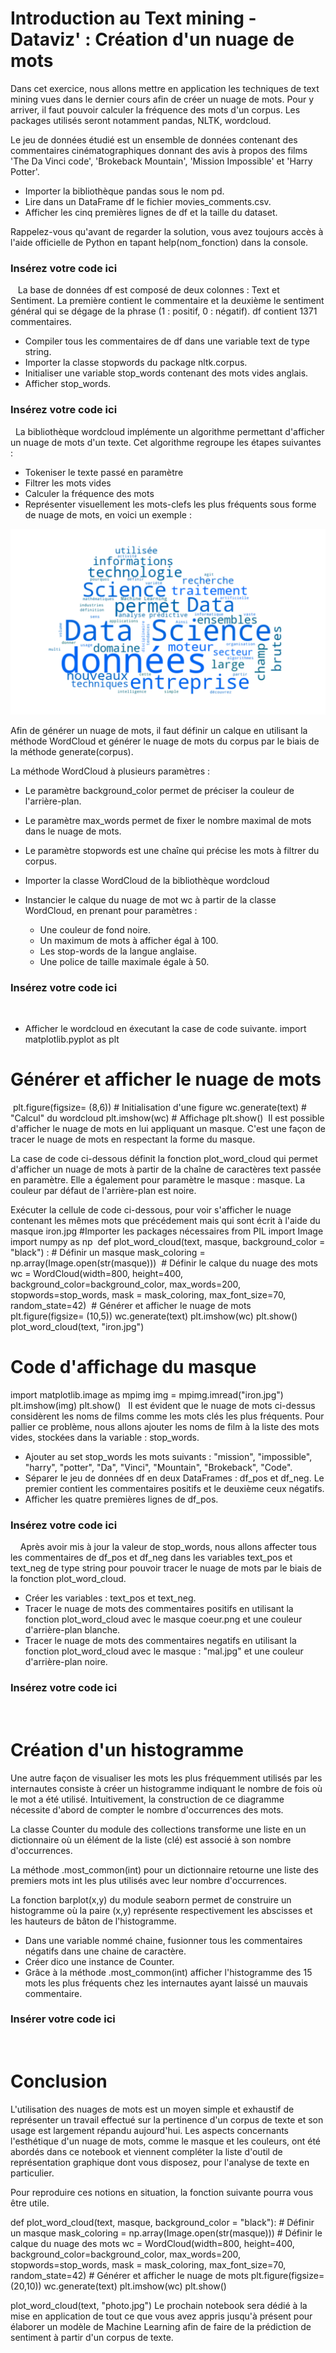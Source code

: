 # Introduction au Text mining - Dataviz' : Création d'un nuage de mots

Dans cet exercice, nous allons mettre en application les techniques de text mining vues dans le dernier cours afin de créer un nuage de mots. Pour y arriver, il faut pouvoir calculer la fréquence des mots d'un corpus. Les packages utilisés seront notamment pandas, NLTK, wordcloud.

Le jeu de données étudié est un ensemble de données contenant des commentaires cinématographiques donnant des avis à propos des films 'The Da Vinci code', 'Brokeback Mountain', 'Mission Impossible' et 'Harry Potter'.

- Importer la bibliothèque pandas sous le nom pd.
- Lire dans un DataFrame df le fichier movies_comments.csv.
- Afficher les cinq premières lignes de df et la taille du dataset.

Rappelez-vous qu'avant de regarder la solution, vous avez toujours accès à l'aide officielle de Python en tapant help(nom_fonction) dans la console.

### Insérez votre code ici

​
​
​
La base de données df est composé de deux colonnes : Text et Sentiment. La première contient le commentaire et la deuxième le sentiment général qui se dégage de la phrase (1 : positif, 0 : négatif). df contient 1371 commentaires.

- Compiler tous les commentaires de df dans une variable text de type string.
- Importer la classe stopwords du package nltk.corpus.
- Initialiser une variable stop_words contenant des mots vides anglais.
- Afficher stop_words.

### Insérez votre code ici

​
​
La bibliothèque wordcloud implémente un algorithme permettant d'afficher un nuage de mots d'un texte. Cet algorithme regroupe les étapes suivantes :

- Tokeniser le texte passé en paramètre
- Filtrer les mots vides
- Calculer la fréquence des mots
- Représenter visuellement les mots-clefs les plus fréquents sous forme de nuage de mots, en voici un exemple :

<img src="pictures/data_cloud.png">

Afin de générer un nuage de mots, il faut définir un calque en utilisant la méthode WordCloud et générer le nuage de mots du corpus par le biais de la méthode generate(corpus).

La méthode WordCloud à plusieurs paramètres :

- Le paramètre background_color permet de préciser la couleur de l'arrière-plan.
- Le paramètre max_words permet de fixer le nombre maximal de mots dans le nuage de mots.
- Le paramètre stopwords est une chaîne qui précise les mots à filtrer du corpus.

- Importer la classe WordCloud de la bibliothèque wordcloud
- Instancier le calque du nuage de mot wc à partir de la classe WordCloud, en prenant pour paramètres :
  - Une couleur de fond noire.
  - Un maximum de mots à afficher égal à 100.
  - Les stop-words de la langue anglaise.
  - Une police de taille maximale égale à 50.

### Insérez votre code ici

​

- Afficher le wordcloud en éxecutant la case de code suivante.
  import matplotlib.pyplot as plt
  ​

# Générer et afficher le nuage de mots

​
plt.figure(figsize= (8,6)) # Initialisation d'une figure
wc.generate(text) # "Calcul" du wordcloud
plt.imshow(wc) # Affichage
plt.show()
​
Il est possible d'afficher le nuage de mots en lui appliquant un masque. C'est une façon de tracer le nuage de mots en respectant la forme du masque.

La case de code ci-dessous définit la fonction plot_word_cloud qui permet d'afficher un nuage de mots à partir de la chaîne de caractères text passée en paramètre. Elle a également pour paramètre le masque : masque. La couleur par défaut de l'arrière-plan est noire.

Exécuter la cellule de code ci-dessous, pour voir s'afficher le nuage contenant les mêmes mots que précédement mais qui sont écrit à l'aide du masque iron.jpg
#Importer les packages nécessaires
from PIL import Image
import numpy as np
​
def plot_word_cloud(text, masque, background_color = "black") : # Définir un masque
mask_coloring = np.array(Image.open(str(masque)))
​ # Définir le calque du nuage des mots
wc = WordCloud(width=800, height=400, background_color=background_color, max_words=200, stopwords=stop_words, mask = mask_coloring, max_font_size=70, random_state=42)
​ # Générer et afficher le nuage de mots
plt.figure(figsize= (10,5))
wc.generate(text)
plt.imshow(wc)
plt.show()
​
plot_word_cloud(text, "iron.jpg")
​

# Code d'affichage du masque

import matplotlib.image as mpimg
img = mpimg.imread("iron.jpg")
plt.imshow(img)
plt.show()
​
​
Il est évident que le nuage de mots ci-dessus considèrent les noms de films comme les mots clés les plus fréquents. Pour pallier ce problème, nous allons ajouter les noms de film à la liste des mots vides, stockées dans la variable : stop_words.

- Ajouter au set stop_words les mots suivants : "mission", "impossible", "harry", "potter", "Da", "Vinci", "Mountain", "Brokeback", "Code".
- Séparer le jeu de données df en deux DataFrames : df_pos et df_neg. Le premier contient les commentaires positifs et le deuxième ceux négatifs.
- Afficher les quatre premières lignes de df_pos.

### Insérez votre code ici

​
​
​
​
Après avoir mis à jour la valeur de stop_words, nous allons affecter tous les commentaires de df_pos et df_neg dans les variables text_pos et text_neg de type string pour pouvoir tracer le nuage de mots par le biais de la fonction plot_word_cloud.

- Créer les variables : text_pos et text_neg.
- Tracer le nuage de mots des commentaires positifs en utilisant la fonction plot_word_cloud avec le masque coeur.png et une couleur d'arrière-plan blanche.
- Tracer le nuage de mots des commentaires negatifs en utilisant la fonction plot_word_cloud avec le masque : "mal.jpg" et une couleur d'arrière-plan noire.

### Insérez votre code ici

​
​
​

# Création d'un histogramme

Une autre façon de visualiser les mots les plus fréquemment utilisés par les internautes consiste à créer un histogramme indiquant le nombre de fois où le mot a été utilisé. Intuitivement, la construction de ce diagramme nécessite d'abord de compter le nombre d'occurrences des mots.

La classe Counter du module des collections transforme une liste en un dictionnaire où un élément de la liste (clé) est associé à son nombre d'occurrences.

La méthode .most_common(int) pour un dictionnaire retourne une liste des premiers mots int les plus utilisés avec leur nombre d'occurrences.

La fonction barplot(x,y) du module seaborn permet de construire un histogramme où la paire (x,y) représente respectivement les abscisses et les hauteurs de bâton de l'histogramme.

- Dans une variable nommé chaine, fusionner tous les commentaires négatifs dans une chaine de caractère.
- Créer dico une instance de Counter.
- Grâce à la méthode .most_common(int) afficher l'histogramme des 15 mots les plus fréquents chez les internautes ayant laissé un mauvais commentaire.

### Insérer votre code ici

​
​
​

# Conclusion

L'utilisation des nuages de mots est un moyen simple et exhaustif de représenter un travail effectué sur la pertinence d'un corpus de texte et son usage est largement répandu aujourd'hui. Les aspects concernants l'esthétique d'un nuage de mots, comme le masque et les couleurs, ont été abordés dans ce notebook et viennent compléter la liste d'outil de représentation graphique dont vous disposez, pour l'analyse de texte en particulier.

Pour reproduire ces notions en situation, la fonction suivante pourra vous être utile.

def plot_word_cloud(text, masque, background_color = "black"): # Définir un masque
mask_coloring = np.array(Image.open(str(masque))) # Définir le calque du nuage des mots
wc = WordCloud(width=800, height=400, background_color=background_color,
max_words=200, stopwords=stop_words, mask = mask_coloring,
max_font_size=70, random_state=42) # Générer et afficher le nuage de mots
plt.figure(figsize= (20,10))
wc.generate(text)
plt.imshow(wc)
plt.show()

plot_word_cloud(text, "photo.jpg")
Le prochain notebook sera dédié à la mise en application de tout ce que vous avez appris jusqu'à présent pour élaborer un modèle de Machine Learning afin de faire de la prédiction de sentiment à partir d'un corpus de texte.
